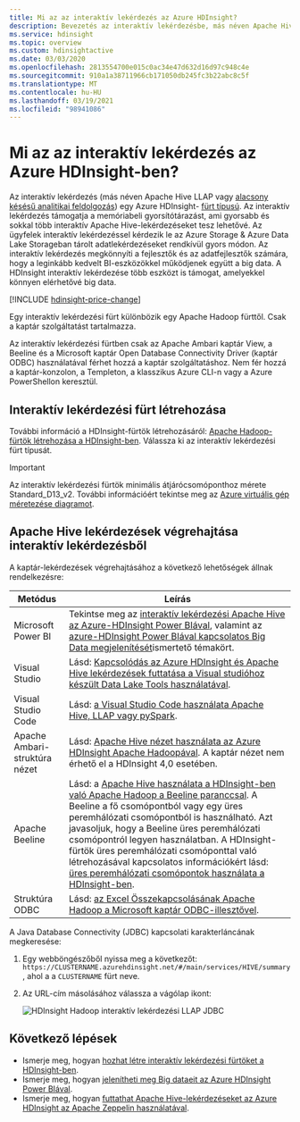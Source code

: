 ```yaml
---
title: Mi az az interaktív lekérdezés az Azure HDInsight?
description: Bevezetés az interaktív lekérdezésbe, más néven Apache Hive LLAP, az Azure HDInsight
ms.service: hdinsight
ms.topic: overview
ms.custom: hdinsightactive
ms.date: 03/03/2020
ms.openlocfilehash: 2813554700e015c0ac34e47d632d16d97c948c4e
ms.sourcegitcommit: 910a1a38711966cb171050db245fc3b22abc8c5f
ms.translationtype: MT
ms.contentlocale: hu-HU
ms.lasthandoff: 03/19/2021
ms.locfileid: "98941086"
---
```

# <a name="what-is-interactive-query-in-azure-hdinsight"></a>Mi az az interaktív lekérdezés az Azure HDInsight-ben?

Az interaktív lekérdezés (más néven Apache Hive LLAP vagy [alacsony késésű analitikai feldolgozás](https://cwiki.apache.org/confluence/display/Hive/LLAP)) egy Azure HDInsight- [fürt típusú](../hdinsight-hadoop-provision-linux-clusters.md#cluster-type). Az interaktív lekérdezés támogatja a memóriabeli gyorsítótárazást, ami gyorsabb és sokkal több interaktív Apache Hive-lekérdezéseket tesz lehetővé. Az ügyfelek interaktív lekérdezéssel kérdezik le az Azure Storage & Azure Data Lake Storageban tárolt adatlekérdezéseket rendkívül gyors módon. Az interaktív lekérdezés megkönnyíti a fejlesztők és az adatfejlesztők számára, hogy a leginkább kedvelt BI-eszközökkel működjenek együtt a big data. A HDInsight interaktív lekérdezése több eszközt is támogat, amelyekkel könnyen elérhetővé big data.

[!INCLUDE [hdinsight-price-change](../../../includes/hdinsight-enhancements.md)]

Egy interaktív lekérdezési fürt különbözik egy Apache Hadoop fürttől. Csak a kaptár szolgáltatást tartalmazza.

Az interaktív lekérdezési fürtben csak az Apache Ambari kaptár View, a Beeline és a Microsoft kaptár Open Database Connectivity Driver (kaptár ODBC) használatával férhet hozzá a kaptár szolgáltatáshoz. Nem fér hozzá a kaptár-konzolon, a Templeton, a klasszikus Azure CLI-n vagy a Azure PowerShellon keresztül.

## <a name="create-an-interactive-query-cluster"></a>Interaktív lekérdezési fürt létrehozása

További információ a HDInsight-fürtök létrehozásáról: [Apache Hadoop-fürtök létrehozása a HDInsight-ben](../hdinsight-hadoop-provision-linux-clusters.md). Válassza ki az interaktív lekérdezési fürt típusát.

> [!IMPORTANT]
> Az interaktív lekérdezési fürtök minimális átjárócsomóponthoz mérete Standard_D13_v2. További információért tekintse meg az [Azure virtuális gép méretezése diagramot](../../cloud-services/cloud-services-sizes-specs.md#dv2-series).

## <a name="execute-apache-hive-queries-from-interactive-query"></a>Apache Hive lekérdezések végrehajtása interaktív lekérdezésből

A kaptár-lekérdezések végrehajtásához a következő lehetőségek állnak rendelkezésre:

|Metódus |Leírás |
|---|---|
|Microsoft Power BI|Tekintse meg az [interaktív lekérdezési Apache Hive az Azure-HDInsight Power BIával](./apache-hadoop-connect-hive-power-bi-directquery.md), valamint az [azure-HDInsight Power BIával kapcsolatos Big Data megjelenítését](../hadoop/apache-hadoop-connect-hive-power-bi.md)ismertető témakört.|
|Visual Studio|Lásd: [Kapcsolódás az Azure HDInsight és Apache Hive lekérdezések futtatása a Visual studióhoz készült Data Lake Tools használatával](../hadoop/apache-hadoop-visual-studio-tools-get-started.md#run-interactive-apache-hive-queries).|
|Visual Studio Code|Lásd: [a Visual Studio Code használata Apache Hive, LLAP vagy pySpark](../hdinsight-for-vscode.md).|
|Apache Ambari-struktúra nézet|Lásd: [Apache Hive nézet használata az Azure HDInsight Apache Hadoopával](../hadoop/apache-hadoop-use-hive-ambari-view.md). A kaptár nézet nem érhető el a HDInsight 4,0 esetében.|
|Apache Beeline|Lásd: a [Apache Hive használata a HDInsight-ben való Apache Hadoop a Beeline paranccsal](../hadoop/apache-hadoop-use-hive-beeline.md). A Beeline a fő csomópontból vagy egy üres peremhálózati csomópontból is használható. Azt javasoljuk, hogy a Beeline üres peremhálózati csomópontról legyen használatban. A HDInsight-fürtök üres peremhálózati csomóponttal való létrehozásával kapcsolatos információkért lásd: [üres peremhálózati csomópontok használata a HDInsight-ben](../hdinsight-apps-use-edge-node.md).|
|Struktúra ODBC|Lásd: [az Excel Összekapcsolásának Apache Hadoop a Microsoft kaptár ODBC-illesztővel](../hadoop/apache-hadoop-connect-excel-hive-odbc-driver.md).|

A Java Database Connectivity (JDBC) kapcsolati karakterláncának megkeresése:

1. Egy webböngészőből nyissa meg a következőt: `https://CLUSTERNAME.azurehdinsight.net/#/main/services/HIVE/summary` , ahol a a `CLUSTERNAME` fürt neve.
1. Az URL-cím másolásához válassza a vágólap ikont:

   ![HDInsight Hadoop interaktív lekérdezési LLAP JDBC](./media/apache-interactive-query-get-started/hdinsight-hadoop-use-interactive-hive-jdbc.png)

## <a name="next-steps"></a>Következő lépések

* Ismerje meg, hogyan [hozhat létre interaktív lekérdezési fürtöket a HDInsight-ben](../hdinsight-hadoop-provision-linux-clusters.md).
* Ismerje meg, hogyan [jelenítheti meg Big dataeit az Azure HDInsight Power BIával](../hadoop/apache-hadoop-connect-hive-power-bi.md).
* Ismerje meg, hogyan [futtathat Apache Hive-lekérdezéseket az Azure HDInsight az Apache Zeppelin használatával](../interactive-query/hdinsight-connect-hive-zeppelin.md).
